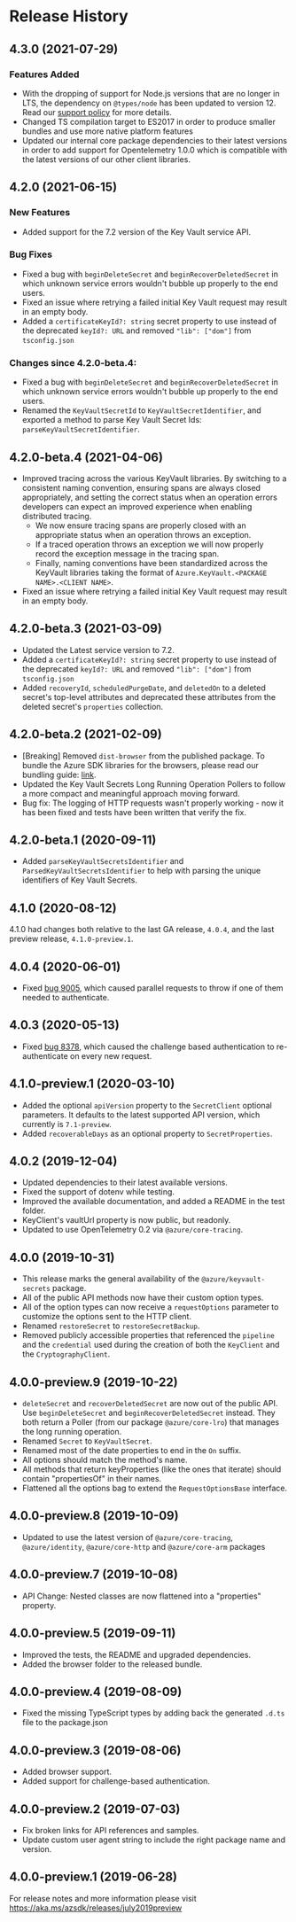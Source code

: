 # Release History

## 4.3.0 (2021-07-29)

### Features Added

- With the dropping of support for Node.js versions that are no longer in LTS, the dependency on `@types/node` has been updated to version 12. Read our [support policy](https://github.com/Azure/azure-sdk-for-js/blob/main/SUPPORT.md) for more details.
- Changed TS compilation target to ES2017 in order to produce smaller bundles and use more native platform features
- Updated our internal core package dependencies to their latest versions in order to add support for Opentelemetry 1.0.0 which is compatible with the latest versions of our other client libraries.

## 4.2.0 (2021-06-15)

### New Features

- Added support for the 7.2 version of the Key Vault service API.

### Bug Fixes

- Fixed a bug with `beginDeleteSecret` and `beginRecoverDeletedSecret` in which unknown service errors wouldn't bubble up properly to the end users.
- Fixed an issue where retrying a failed initial Key Vault request may result in an empty body.
- Added a `certificateKeyId?: string` secret property to use instead of the deprecated `keyId?: URL` and removed `"lib": ["dom"]` from `tsconfig.json`

### Changes since 4.2.0-beta.4:

- Fixed a bug with `beginDeleteSecret` and `beginRecoverDeletedSecret` in which unknown service errors wouldn't bubble up properly to the end users.
- Renamed the `KeyVaultSecretId` to `KeyVaultSecretIdentifier`, and exported a method to parse Key Vault Secret Ids: `parseKeyVaultSecretIdentifier`.

## 4.2.0-beta.4 (2021-04-06)

- Improved tracing across the various KeyVault libraries. By switching to a consistent naming convention, ensuring spans are always closed appropriately, and setting the correct status when an operation errors developers can expect an improved experience when enabling distributed tracing.
  - We now ensure tracing spans are properly closed with an appropriate status when an operation throws an exception.
  - If a traced operation throws an exception we will now properly record the exception message in the tracing span.
  - Finally, naming conventions have been standardized across the KeyVault libraries taking the format of `Azure.KeyVault.<PACKAGE NAME>.<CLIENT NAME>`.
- Fixed an issue where retrying a failed initial Key Vault request may result in an empty body.

## 4.2.0-beta.3 (2021-03-09)

- Updated the Latest service version to 7.2.
- Added a `certificateKeyId?: string` secret property to use instead of the deprecated `keyId?: URL` and removed `"lib": ["dom"]` from `tsconfig.json`
- Added `recoveryId`, `scheduledPurgeDate`, and `deletedOn` to a deleted secret's top-level attributes and deprecated these attributes from the deleted secret's `properties` collection.

## 4.2.0-beta.2 (2021-02-09)

- [Breaking] Removed `dist-browser` from the published package. To bundle the Azure SDK libraries for the browsers, please read our bundling guide: [link](https://github.com/Azure/azure-sdk-for-js/blob/main/documentation/Bundling.md).
- Updated the Key Vault Secrets Long Running Operation Pollers to follow a more compact and meaningful approach moving forward.
- Bug fix: The logging of HTTP requests wasn't properly working - now it has been fixed and tests have been written that verify the fix.

## 4.2.0-beta.1 (2020-09-11)

- Added `parseKeyVaultSecretsIdentifier` and `ParsedKeyVaultSecretsIdentifier` to help with parsing the unique identifiers of Key Vault Secrets.

## 4.1.0 (2020-08-12)

4.1.0 had changes both relative to the last GA release, `4.0.4`, and the last preview release, `4.1.0-preview.1`.

## 4.0.4 (2020-06-01)

- Fixed [bug 9005](https://github.com/Azure/azure-sdk-for-js/issues/9005), which caused parallel requests to throw if one of them needed to authenticate.

## 4.0.3 (2020-05-13)

- Fixed [bug 8378](https://github.com/Azure/azure-sdk-for-js/issues/8378), which caused the challenge based authentication to re-authenticate on every new request.

## 4.1.0-preview.1 (2020-03-10)

- Added the optional `apiVersion` property to the `SecretClient` optional parameters.
  It defaults to the latest supported API version, which currently is `7.1-preview`.
- Added `recoverableDays` as an optional property to `SecretProperties`.

## 4.0.2 (2019-12-04)

- Updated dependencies to their latest available versions.
- Fixed the support of dotenv while testing.
- Improved the available documentation, and added a README in the test folder.
- KeyClient's vaultUrl property is now public, but readonly.
- Updated to use OpenTelemetry 0.2 via `@azure/core-tracing`.

## 4.0.0 (2019-10-31)

- This release marks the general availability of the `@azure/keyvault-secrets` package.
- All of the public API methods now have their custom option types.
- All of the option types can now receive a `requestOptions` parameter to customize the options sent to the HTTP client.
- Renamed `restoreSecret` to `restoreSecretBackup`.
- Removed publicly accessible properties that referenced the `pipeline` and the `credential` used during the creation of both the `KeyClient` and the `CryptographyClient`.

## 4.0.0-preview.9 (2019-10-22)

- `deleteSecret` and `recoverDeletedSecret` are now out of the public API.
  Use `beginDeleteSecret` and `beginRecoverDeletedSecret` instead.
  They both return a Poller (from our package `@azure/core-lro`) that manages the long running operation.
- Renamed `Secret` to `KeyVaultSecret`.
- Renamed most of the date properties to end in the `On` suffix.
- All options should match the method's name.
- All methods that return keyProperties (like the ones that iterate) should contain "propertiesOf" in their names.
- Flattened all the options bag to extend the `RequestOptionsBase` interface.

## 4.0.0-preview.8 (2019-10-09)

- Updated to use the latest version of `@azure/core-tracing`, `@azure/identity`, `@azure/core-http` and `@azure/core-arm` packages

## 4.0.0-preview.7 (2019-10-08)

- API Change: Nested classes are now flattened into a "properties" property.

## 4.0.0-preview.5 (2019-09-11)

- Improved the tests, the README and upgraded dependencies.
- Added the browser folder to the released bundle.

## 4.0.0-preview.4 (2019-08-09)

- Fixed the missing TypeScript types by adding back the generated `.d.ts` file to the package.json

## 4.0.0-preview.3 (2019-08-06)

- Added browser support.
- Added support for challenge-based authentication.

## 4.0.0-preview.2 (2019-07-03)

- Fix broken links for API references and samples.
- Update custom user agent string to include the right package name and version.

## 4.0.0-preview.1 (2019-06-28)

For release notes and more information please visit
https://aka.ms/azsdk/releases/july2019preview

